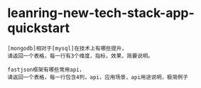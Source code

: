 # leanring-new-tech-stack-app-quickstart
```
[mongodb]相对于[mysql]在技术上有哪些提升，
请返回一个表格，每一行有3个维度，指标，效果，简要说明。
```

```
fastjson框架有哪些常用api，
请返回一个表格，每一行包含4列，api，应用场景，api用途说明，极简例子
```
